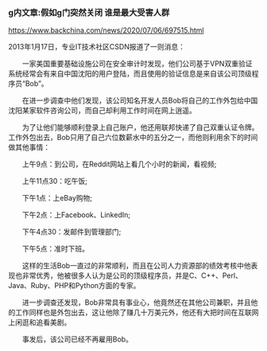 ### g内文章:假如g门突然关闭 谁是最大受害人群
https://www.backchina.com/news/2020/07/06/697515.html

2013年1月17日，专业IT技术社区CSDN报道了一则消息：

　　一家美国重要基础设施公司在安全审计时发现，他们公司基于VPN双重验证系统经常会有来自中国沈阳的用户登陆，而且使用的验证信息是来自该公司顶级程序员“Bob”。

　　在进一步调查中他们发现，该公司知名开发人员Bob将自己的工作外包给中国沈阳某家软件咨询公司，而自己却利用工作时间在网上逍遥。

　　为了让他们能够顺利登录上自己账户，他还用联邦快递了自己双重认证令牌。工作外包出去，Bob只用了自己六位数薪水中的五分之一，而他则利用余下的时间做其他事情：

　　上午9点：到公司，在Reddit网站上看几个小时的新闻，看视频;

　　上午11点30：吃午饭;

　　下午1点：上eBay购物;

　　下午2点：上Facebook、LinkedIn;

　　下午4点30：发邮件到管理部门;

　　下午5点：准时下班。

　　这样的生活Bob一直过的非常顺利，而且在公司人力资源部的绩效考核中他表现也非常优秀，他被很多人认为是公司的顶级程序员，并是C、C++、Perl、Java、Ruby、PHP和Python方面的专家。

　　进一步调查还发现，Bob非常具有事业心，他竟然还在其他公司兼职，并且他的工作同样也是外包出去，这让他除了赚几十万美元外，他还有大把时间在互联网上闲逛和追看美剧。

　　事发后，该公司已经不再雇用Bob。
